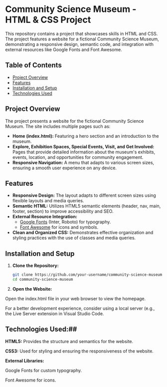 # Community Science Museum - HTML & CSS Project

This repository contains a project that showcases skills in HTML and CSS. The project features a website for a fictional Community Science Museum, demonstrating a responsive design, semantic code, and integration with external resources like Google Fonts and Font Awesome.

## Table of Contents

- [Project Overview](#project-overview)
- [Features](#features)
- [Installation and Setup](#installation-and-setup)
- [Technologies Used](#technologies-used)

## Project Overview

The project presents a website for the fictional Community Science Museum. The site includes multiple pages such as:

- **Home (index.html):** Featuring a hero section and an introduction to the museum.
- **Explore, Exhibition Spaces, Special Events, Visit, and Get Involved:** Pages that provide detailed information about the museum's exhibits, events, location, and opportunities for community engagement.
- **Responsive Navigation:** A menu that adapts to various screen sizes, ensuring a smooth user experience on any device.

## Features

- **Responsive Design:** The layout adapts to different screen sizes using flexible layouts and media queries.
- **Semantic HTML:** Utilizes HTML5 semantic elements (header, nav, main, footer, section) to improve accessibility and SEO.
- **External Resource Integration:**  
  - [Google Fonts](https://fonts.google.com/) (Inter, Roboto) for typography.  
  - [Font Awesome](https://fontawesome.com/) for icons and symbols.
- **Clean and Organized CSS:** Demonstrates effective organization and styling practices with the use of classes and media queries.

## Installation and Setup

1. **Clone the Repository:**

   ```bash
   git clone https://github.com/your-username/community-science-museum.git
   cd community-science-museum
   
2. **Open the Website:**

Open the index.html file in your web browser to view the homepage.

For a better development experience, consider using a local server (e.g., the Live Server extension in Visual Studio Code.

## Technologies Used:##

**HTML5:** Provides the structure and semantics for the website.

**CSS3:** Used for styling and ensuring the responsiveness of the website.

**External Libraries:**

Google Fonts for custom typography.

Font Awesome for icons.

